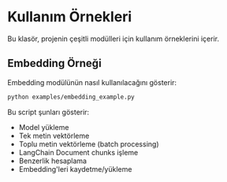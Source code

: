 # Kullanım Örnekleri

Bu klasör, projenin çeşitli modülleri için kullanım örneklerini içerir.

## Embedding Örneği

Embedding modülünün nasıl kullanılacağını gösterir:

```bash
python examples/embedding_example.py
```

Bu script şunları gösterir:
- Model yükleme
- Tek metin vektörleme
- Toplu metin vektörleme (batch processing)
- LangChain Document chunks işleme
- Benzerlik hesaplama
- Embedding'leri kaydetme/yükleme
